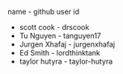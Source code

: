 name - github user id
- scott cook - drscook
- Tu Nguyen - tanguyen17
- Jurgen Xhafaj - jurgenxhafaj
- Ed Smith - lordthinktank
- taylor hutyra - taylor-hutyra